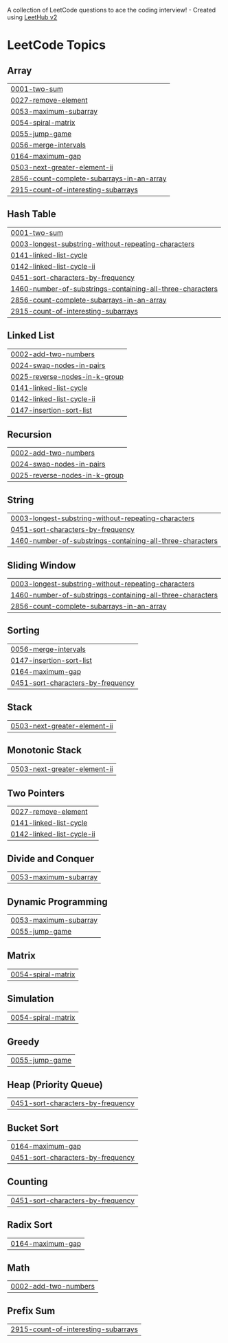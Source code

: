 A collection of LeetCode questions to ace the coding interview! - Created using [LeetHub v2](https://github.com/arunbhardwaj/LeetHub-2.0)
<!---LeetCode Topics Start-->
# LeetCode Topics
## Array
|  |
| ------- |
| [0001-two-sum](https://github.com/iamnkr67/Let-s-Program/tree/master/0001-two-sum) |
| [0027-remove-element](https://github.com/iamnkr67/Let-s-Program/tree/master/0027-remove-element) |
| [0053-maximum-subarray](https://github.com/iamnkr67/Let-s-Program/tree/master/0053-maximum-subarray) |
| [0054-spiral-matrix](https://github.com/iamnkr67/Let-s-Program/tree/master/0054-spiral-matrix) |
| [0055-jump-game](https://github.com/iamnkr67/Let-s-Program/tree/master/0055-jump-game) |
| [0056-merge-intervals](https://github.com/iamnkr67/Let-s-Program/tree/master/0056-merge-intervals) |
| [0164-maximum-gap](https://github.com/iamnkr67/Let-s-Program/tree/master/0164-maximum-gap) |
| [0503-next-greater-element-ii](https://github.com/iamnkr67/Let-s-Program/tree/master/0503-next-greater-element-ii) |
| [2856-count-complete-subarrays-in-an-array](https://github.com/iamnkr67/Let-s-Program/tree/master/2856-count-complete-subarrays-in-an-array) |
| [2915-count-of-interesting-subarrays](https://github.com/iamnkr67/Let-s-Program/tree/master/2915-count-of-interesting-subarrays) |
## Hash Table
|  |
| ------- |
| [0001-two-sum](https://github.com/iamnkr67/Let-s-Program/tree/master/0001-two-sum) |
| [0003-longest-substring-without-repeating-characters](https://github.com/iamnkr67/Let-s-Program/tree/master/0003-longest-substring-without-repeating-characters) |
| [0141-linked-list-cycle](https://github.com/iamnkr67/Let-s-Program/tree/master/0141-linked-list-cycle) |
| [0142-linked-list-cycle-ii](https://github.com/iamnkr67/Let-s-Program/tree/master/0142-linked-list-cycle-ii) |
| [0451-sort-characters-by-frequency](https://github.com/iamnkr67/Let-s-Program/tree/master/0451-sort-characters-by-frequency) |
| [1460-number-of-substrings-containing-all-three-characters](https://github.com/iamnkr67/Let-s-Program/tree/master/1460-number-of-substrings-containing-all-three-characters) |
| [2856-count-complete-subarrays-in-an-array](https://github.com/iamnkr67/Let-s-Program/tree/master/2856-count-complete-subarrays-in-an-array) |
| [2915-count-of-interesting-subarrays](https://github.com/iamnkr67/Let-s-Program/tree/master/2915-count-of-interesting-subarrays) |
## Linked List
|  |
| ------- |
| [0002-add-two-numbers](https://github.com/iamnkr67/Let-s-Program/tree/master/0002-add-two-numbers) |
| [0024-swap-nodes-in-pairs](https://github.com/iamnkr67/Let-s-Program/tree/master/0024-swap-nodes-in-pairs) |
| [0025-reverse-nodes-in-k-group](https://github.com/iamnkr67/Let-s-Program/tree/master/0025-reverse-nodes-in-k-group) |
| [0141-linked-list-cycle](https://github.com/iamnkr67/Let-s-Program/tree/master/0141-linked-list-cycle) |
| [0142-linked-list-cycle-ii](https://github.com/iamnkr67/Let-s-Program/tree/master/0142-linked-list-cycle-ii) |
| [0147-insertion-sort-list](https://github.com/iamnkr67/Let-s-Program/tree/master/0147-insertion-sort-list) |
## Recursion
|  |
| ------- |
| [0002-add-two-numbers](https://github.com/iamnkr67/Let-s-Program/tree/master/0002-add-two-numbers) |
| [0024-swap-nodes-in-pairs](https://github.com/iamnkr67/Let-s-Program/tree/master/0024-swap-nodes-in-pairs) |
| [0025-reverse-nodes-in-k-group](https://github.com/iamnkr67/Let-s-Program/tree/master/0025-reverse-nodes-in-k-group) |
## String
|  |
| ------- |
| [0003-longest-substring-without-repeating-characters](https://github.com/iamnkr67/Let-s-Program/tree/master/0003-longest-substring-without-repeating-characters) |
| [0451-sort-characters-by-frequency](https://github.com/iamnkr67/Let-s-Program/tree/master/0451-sort-characters-by-frequency) |
| [1460-number-of-substrings-containing-all-three-characters](https://github.com/iamnkr67/Let-s-Program/tree/master/1460-number-of-substrings-containing-all-three-characters) |
## Sliding Window
|  |
| ------- |
| [0003-longest-substring-without-repeating-characters](https://github.com/iamnkr67/Let-s-Program/tree/master/0003-longest-substring-without-repeating-characters) |
| [1460-number-of-substrings-containing-all-three-characters](https://github.com/iamnkr67/Let-s-Program/tree/master/1460-number-of-substrings-containing-all-three-characters) |
| [2856-count-complete-subarrays-in-an-array](https://github.com/iamnkr67/Let-s-Program/tree/master/2856-count-complete-subarrays-in-an-array) |
## Sorting
|  |
| ------- |
| [0056-merge-intervals](https://github.com/iamnkr67/Let-s-Program/tree/master/0056-merge-intervals) |
| [0147-insertion-sort-list](https://github.com/iamnkr67/Let-s-Program/tree/master/0147-insertion-sort-list) |
| [0164-maximum-gap](https://github.com/iamnkr67/Let-s-Program/tree/master/0164-maximum-gap) |
| [0451-sort-characters-by-frequency](https://github.com/iamnkr67/Let-s-Program/tree/master/0451-sort-characters-by-frequency) |
## Stack
|  |
| ------- |
| [0503-next-greater-element-ii](https://github.com/iamnkr67/Let-s-Program/tree/master/0503-next-greater-element-ii) |
## Monotonic Stack
|  |
| ------- |
| [0503-next-greater-element-ii](https://github.com/iamnkr67/Let-s-Program/tree/master/0503-next-greater-element-ii) |
## Two Pointers
|  |
| ------- |
| [0027-remove-element](https://github.com/iamnkr67/Let-s-Program/tree/master/0027-remove-element) |
| [0141-linked-list-cycle](https://github.com/iamnkr67/Let-s-Program/tree/master/0141-linked-list-cycle) |
| [0142-linked-list-cycle-ii](https://github.com/iamnkr67/Let-s-Program/tree/master/0142-linked-list-cycle-ii) |
## Divide and Conquer
|  |
| ------- |
| [0053-maximum-subarray](https://github.com/iamnkr67/Let-s-Program/tree/master/0053-maximum-subarray) |
## Dynamic Programming
|  |
| ------- |
| [0053-maximum-subarray](https://github.com/iamnkr67/Let-s-Program/tree/master/0053-maximum-subarray) |
| [0055-jump-game](https://github.com/iamnkr67/Let-s-Program/tree/master/0055-jump-game) |
## Matrix
|  |
| ------- |
| [0054-spiral-matrix](https://github.com/iamnkr67/Let-s-Program/tree/master/0054-spiral-matrix) |
## Simulation
|  |
| ------- |
| [0054-spiral-matrix](https://github.com/iamnkr67/Let-s-Program/tree/master/0054-spiral-matrix) |
## Greedy
|  |
| ------- |
| [0055-jump-game](https://github.com/iamnkr67/Let-s-Program/tree/master/0055-jump-game) |
## Heap (Priority Queue)
|  |
| ------- |
| [0451-sort-characters-by-frequency](https://github.com/iamnkr67/Let-s-Program/tree/master/0451-sort-characters-by-frequency) |
## Bucket Sort
|  |
| ------- |
| [0164-maximum-gap](https://github.com/iamnkr67/Let-s-Program/tree/master/0164-maximum-gap) |
| [0451-sort-characters-by-frequency](https://github.com/iamnkr67/Let-s-Program/tree/master/0451-sort-characters-by-frequency) |
## Counting
|  |
| ------- |
| [0451-sort-characters-by-frequency](https://github.com/iamnkr67/Let-s-Program/tree/master/0451-sort-characters-by-frequency) |
## Radix Sort
|  |
| ------- |
| [0164-maximum-gap](https://github.com/iamnkr67/Let-s-Program/tree/master/0164-maximum-gap) |
## Math
|  |
| ------- |
| [0002-add-two-numbers](https://github.com/iamnkr67/Let-s-Program/tree/master/0002-add-two-numbers) |
## Prefix Sum
|  |
| ------- |
| [2915-count-of-interesting-subarrays](https://github.com/iamnkr67/Let-s-Program/tree/master/2915-count-of-interesting-subarrays) |
<!---LeetCode Topics End-->
